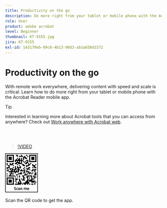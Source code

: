 ```yaml
---
title: Productivity on the go
description: Do more right from your tablet or mobile phone with the Acrobat Reader mobile app
role: User
product: adobe acrobat
level: Beginner
thumbnail: KT-9155.jpg
jira: KT-9155
exl-id: 143170eb-09c6-4b13-90d3-ab1a658d1572
---
```

# Productivity on the go

With remote work everywhere, delivering content with speed and scale is critical. Learn how to do more right from your tablet or mobile phone with the Acrobat Reader mobile app.

>[!TIP]
>
>Interested in learning more about Acrobat tools that you can access from anywhere? Check out [Work anywhere with Acrobat web](acrobatweb.md).

<br>&nbsp;

>[!VIDEO](https://video.tv.adobe.com/v/337972?quality=12&learn=on&hidetitle=true)

![QR code](../assets/Acrobatqrcode.jpg)

Scan the QR code to get the app.
